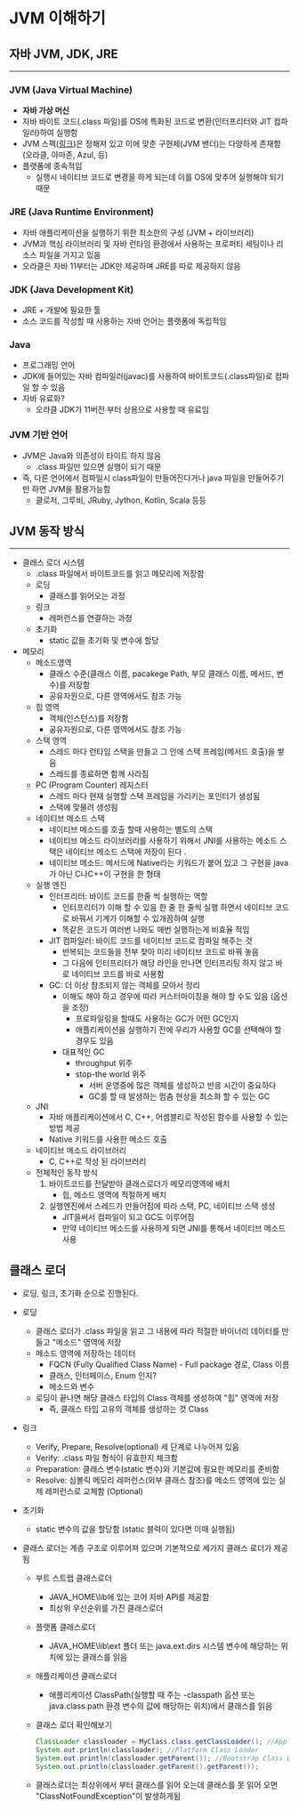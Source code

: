 # JVM 이해하기

## 자바 JVM, JDK, JRE

------

### JVM (Java Virtual Machine)

- **자바 가상 머신**
- 자바 바이트 코드(.class 파일)를 OS에 특화된 코드로 변환(인터프리터와 JIT 컴파일러)하여 실행함
- JVM 스펙([링크](https://docs.oracle.com/javase/specs/jvms/se11/html/))은 정해져 있고 이에 맞춘 구현체(JVM 밴더)는 다양하게 존재함 (오라클, 아마존, Azul, 등)
- 플랫폼에 종속적임
  - 실행시 네이티브 코드로 변경을 하게 되는데 이를 OS에 맞추어 실행해야 되기 때문

### JRE (Java Runtime Environment)

- 자바 애플리케이션을 실행하기 위한 최소한의 구성 (JVM + 라이브러리)
- JVM과 핵심 라이브러리 및 자바 런타임 환경에서 사용하는 프로퍼티 세팅이나 리소스 파일을 가지고 있음
- 오라클은 자바 11부터는 JDK만 제공하며 JRE를 따로 제공하지 않음

### JDK (Java Development Kit)

- JRE + 개발에 필요한 툴
- 소스 코드를 작성할 때 사용하는 자바 언어는 플랫폼에 독립적임

### Java

- 프로그래밍 언어
- JDK에 들어있는 자바 컴파일러(javac)를 사용하여 바이트코드(.class파일)로 컴파일 할 수 있음
- 자바 유료화?
  - 오라클 JDK가 11버전 부터 상용으로 사용할 때 유료임

### JVM 기반 언어

- JVM은 Java와 의존성이 타이트 하지 않음
  - .class 파일만 있으면 실행이 되기 때문
- 즉, 다른 언어에서 컴파일시 class파일이 만들어진다거나 java 파일을 만들어주기만 하면 JVM을 활용가능함
  - 클로저, 그루비, JRuby, Jython, Kotlin, Scala 등등

## JVM 동작 방식

------

- 클래스 로더 시스템
  - .class 파일에서 바이트코드를 읽고 메모리에 저장함
  - 로딩
    - 클래스를 읽어오는 과정
  - 링크
    - 레퍼런스를 연결하는 과정
  - 초기화
    - static 값들 초기화 및 변수에 할당
- 메모리
  - 메소드영역
    - 클래스 수준(클래스 이름, pacakege Path, 부모 클래스 이름, 메서드, 변수)를 저장함
    - 공유자원으로, 다른 영역에서도 참조 가능
  - 힙 영역
    - 객체(인스턴스)를 저장함
    - 공유자원으로, 다른 영역에서도 참조 가능
  - 스택 영역
    - 스레드 마다 런타임 스택을 만들고 그 안에 스택 프레임(메서드 호출)을 쌓음
    - 스레드를 종료하면 함께 사라짐
  - PC (Program Counter) 레지스터
    - 스레드 마다 현재 실행할 스택 프레임을 가리키는 포인터가 생성됨
    - 스택에 맞물려 생성됨
  - 네이티브 메소드 스택
    - 네이티브 메소드를 호출 할때 사용하는 별도의 스택
    - 네이티브 메소드 라이브러리를 사용하기 위해서 JNI를 사용하는 메소드 스택은 네이티브 메소드 스택에 저장이 된다 .
    - 네이티브 메소드: 메서드에 Native라는 키워드가 붙어 있고 그 구현을 java가 아닌 C나C++이 구현을 한 형태
  - 실행 엔진
    - 인터프리터: 바이트 코드를 한줄 씩 실행하는 역할
      - 인터프리터가 이해 할 수 있음 한 줄 한 줄씩 실행 하면서 네이티브 코드로 바꿔서 기계가 이해할 수 있개끔하여 실행
      - 똑같은 코드가 여러번 나와도 매번 실행하는게 비효율 적임
    - JIT 컴파일러: 바이트 코드를 네이티브 코드로 컴파일 해주는 것
      - 반복되는 코드들을 전부 찾아 미리 네이티브 코드로 바꿔 놓음
      - 그 다음에 인터프리터가 해당 라인을 만나면 인터프리팅 하지 않고 바로 네이티브 코드를 바로 사용함
    - GC: 더 이상 참조되지 않는 객체를 모아서 정리
      - 이해도 해야 하고 경우에 따라 커스터마이징을 해야 할 수도 있음 (옵션을 조정)
        - 프로파일링을 할때도 사용하는 GC가 어떤 GC인지
        - 애플리케이션을 실행하기 전에 우리가 사용할 GC를 선택해야 할 경우도 있음
      - 대표적인 GC
        - throughput 위주
        - stop-the world 위주
          - 서버 운영중에 많은 객체를 생성하고 반응 시간이 중요하다
          - GC를 할 때 발생하는 멈춤 현상을 최소화 할 수 있는 GC
  - JNI
    - 자바 애플리케이션에서 C, C++, 어셈블리로 작성된 함수를 사용할 수 있는 방법 제공
    - Native 키워드를 사용한 메소드 호출
  - 네이티브 메소드 라이브러리
    - C, C++로 작성 된 라이브러리
  - 전체적인 동작 방식
    1. 바이트코드를 전달받아 클래스로더가 메모리영역에 배치
       - 힙, 메소드 영역에 적절하게 배치
    2. 실행엔진에서 스레드가 만들어짐에 따라 스택, PC, 네이티브 스택 생성
       - JIT을써서 컴파일이 되고 GC도 이루어짐
       - 만약 네이티브 메소드를 사용하게 되면 JNI를 통해서 네이티브 메소드 사용

## 클래스 로더

- 로딩, 링크, 초기화 순으로 진행된다.

- 로딩

  - 클래스 로더가 .class 파일을 읽고 그 내용에 따라 적절한 바이너리 데이터를 만들고 "메소드" 영역에 저장
  - 메소드 영역에 저장하는 데이터
    - FQCN (Fully Qualified Class Name) - Full package 경로, Class 이름
    - 클래스, 인터페이스, Enum 인지?
    - 메소드와 변수
  - 로딩이 끝나면 해당 클래스 타입의 Class 객체를 생성하여 "힙" 영역에 저장
    - 즉, 클래스 타입 고유의 객체를 생성하는 것 Class<MyType>

- 링크

  - Verify, Prepare, Resolve(optional) 세 단계로 나누어져 있음
  - Verify: .class 파일 형식이 유효한지 체크함
  - Preparation: 클래스 변수(static 변수)와 기본값에 필요한 메모리를 준비함
  - Resolve: 심볼릭 메모리 레퍼런스(외부 클래스 참조)를 메소드 영역에 있는 실제 레퍼런스로 교체함 (Optional)

- 초기화

  - static 변수의 값을 할당함 (static 블럭이 있다면 이때 실행됨)

- 클래스 로더는 계층 구조로 이루어져 있으며 기본적으로 세가지 클래스 로더가 제공됨

  - 부트 스트랩 클래스로더

    - JAVA_HOME\lib에 있는 코어 자바 API를 제공함
    - 최상위 우선순위를 가진 클래스로더

  - 플랫폼 클래스로더

    - JAVA_HOME\lib\ext 폴더 또는 java.ext.dirs 시스템 변수에 해당하는 위치에 있는 클래스를 읽음

  - 애플리케이션 클래스로더

    - 애플리케이션 ClassPath(실행할 때 주는 -classpath 옵션 또는 java.class.path 환경 변수의 값에 해당하는 위치)에서 클래스를 읽음

  - 클래스 로더 확인해보기

    ```java
    ClassLoader classloader = MyClass.class.getClassLoader(); //App Class Loader 
    System.out.println(classloader); //Platform Class Loader 
    System.out.println(classloader.getParent()); //Bootstrap Class Loader, 네이티브 코드로 구현되어 있어 자바코드에서 참조하여 출력할 수 없음 
    System.out.println(classloader.getParent().getParent());
    ```

  - 클래스로더는 최상위에서 부터 클래스를 읽어 오는데 클래스를 못 읽어 오면 "ClassNotFoundException"이 발생하게됨